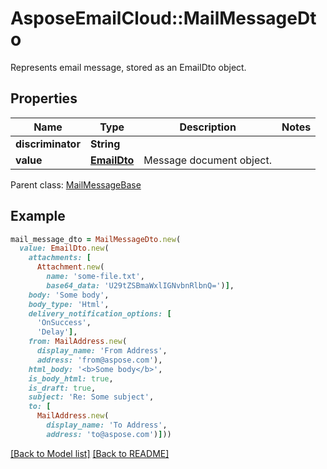 # AsposeEmailCloud::MailMessageDto

Represents email message, stored as an EmailDto object.             

## Properties
Name | Type | Description | Notes
---- | ---- | ----------- | -----
**discriminator** |**String** |  | 
**value** |[**EmailDto**](EmailDto.md) | Message document object.              | 

Parent class: [MailMessageBase](MailMessageBase.md)


## Example
```ruby
mail_message_dto = MailMessageDto.new(
  value: EmailDto.new(
    attachments: [
      Attachment.new(
        name: 'some-file.txt',
        base64_data: 'U29tZSBmaWxlIGNvbnRlbnQ=')],
    body: 'Some body',
    body_type: 'Html',
    delivery_notification_options: [
      'OnSuccess',
      'Delay'],
    from: MailAddress.new(
      display_name: 'From Address',
      address: 'from@aspose.com'),
    html_body: '<b>Some body</b>',
    is_body_html: true,
    is_draft: true,
    subject: 'Re: Some subject',
    to: [
      MailAddress.new(
        display_name: 'To Address',
        address: 'to@aspose.com')]))
```


[[Back to Model list]](Models.md) [[Back to README]](README.md)
